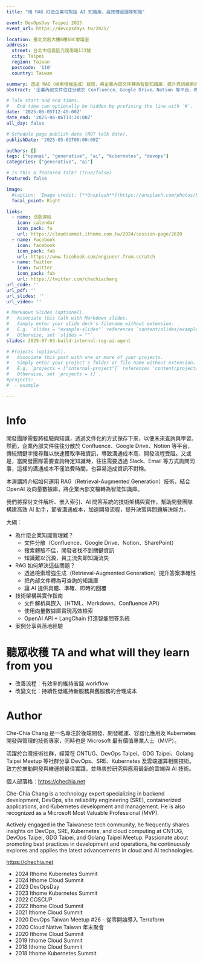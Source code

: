 ```yaml
---
title: "用 RAG 打造企業可對話 AI 知識庫，高效傳遞團隊知識"

event: DevOpsDay Taipei 2025
event_url: https://devopsdays.tw/2025/

location: 臺北文創大樓6樓ABC會議室
address:
  street: 台北市信義區光復南路133號
  city: Taipei
  region: Taiwan
  postcode: '110'
  country: Taiwan

summary: 透過 RAG（檢索增強生成）技術，將企業內部文件轉為智能知識庫，提升資訊檢索與決策效率。本演講將探討 RAG 應用、技術架構與落地實踐，幫助開發團隊與企業更高效利用內部知識。
abstract: '企業內部文件往往分散於 Confluence、Google Drive、Notion 等平台，傳統關鍵字搜尋難以快速獲取準確資訊，導致溝通成本高、開發流程受阻。本演講將介紹如何運用 RAG（Retrieval-Augmented Generation）技術，結合 OpenAI 及向量數據庫，將企業內部文檔轉為智能知識庫。我們將探討文件解析、嵌入索引、AI 問答系統的技術架構與實作，幫助開發團隊構建高效 AI 助手，節省溝通成本，加速開發流程，提升決策與問題解決能力。'

# Talk start and end times.
#   End time can optionally be hidden by prefixing the line with `#`.
date: '2025-06-05T12:45:00Z'
date_end: '2025-06-06T13:30:00Z'
all_day: false

# Schedule page publish date (NOT talk date).
publishDate: '2025-05-01T00:00:00Z'

authors: []
tags: ["openai", "generative", "ai", "kubernetes", "devops"]
categories: ["generative", "ai"]

# Is this a featured talk? (true/false)
featured: false

image:
  #caption: 'Image credit: [**Unsplash**](https://unsplash.com/photos/bzdhc5b3Bxs)'
  focal_point: Right

links:
  - name: 活動連結
    icon: calendar
    icon_pack: fa
    url: https://cloudsummit.ithome.com.tw/2024/session-page/2620
  - name: Facebook
    icon: facebook
    icon_pack: fab
    url: https://www.facebook.com/engineer.from.scratch
  - name: Twitter
    icon: twitter
    icon_pack: fab
    url: https://twitter.com/chechiachang
url_code: ''
url_pdf: ''
url_slides: ''
url_video: ''

# Markdown Slides (optional).
#   Associate this talk with Markdown slides.
#   Simply enter your slide deck's filename without extension.
#   E.g. `slides = "example-slides"` references `content/slides/example-slides.md`.
#   Otherwise, set `slides = ""`.
slides: 2025-07-03-build-internal-rag-ai-agent

# Projects (optional).
#   Associate this post with one or more of your projects.
#   Simply enter your project's folder or file name without extension.
#   E.g. `projects = ["internal-project"]` references `content/project/deep-learning/index.md`.
#   Otherwise, set `projects = []`.
#projects:
#  - example

---
```


# Info

開發團隊需要將經驗與知識，透過文件化的方式保存下來，以便未來查詢與學習。然而，企業內部文件往往分散於 Confluence、Google Drive、Notion 等平台，傳統關鍵字搜尋難以快速獲取準確資訊，導致溝通成本高、開發流程受阻。又或是，當開發團隊需要查詢特定知識時，往往需要透過 Slack、Email 等方式詢問同事，這樣的溝通成本不僅浪費時間，也容易造成資訊不對稱。

本演講將介紹如何運用 RAG（Retrieval-Augmented Generation）技術，結合 OpenAI 及向量數據庫，將企業內部文檔轉為智能知識庫。

我們將探討文件解析、嵌入索引、AI 問答系統的技術架構與實作，幫助開發團隊構建高效 AI 助手，節省溝通成本，加速開發流程，提升決策與問題解決能力。

大綱：
- 為什麼企業知識管理難？
  - 文件分散（Confluence、Google Drive、Notion、SharePoint）
  - 搜索體驗不佳，開發者找不到關鍵資訊
  - 知識難以沉澱，員工流失即知識流失
- RAG 如何解決這些問題？
  - 透過檢索增強生成（Retrieval-Augmented Generation）提升答案準確性
  - 把內部文件轉為可查詢的知識庫
  - 讓 AI 提供具體、準確、即時的回覆
- 技術架構與實作指南
  - 文件解析與嵌入（HTML、Markdown、Confluence API）
  - 使用向量數據庫實現高效檢索
  - OpenAI API + LangChain 打造智能問答系統
- 案例分享與落地經驗

# 聽眾收穫 TA and what will they learn from you

- 改善流程：有效率的維持省錢 workflow
- 改變文化：持續性低維持新服務與舊服務的合理成本

# Author

Che-Chia Chang 是一名專注於後端開發、開發維運、容器化應用及 Kubernetes 開發與管理的技術專家，同時也是 Microsoft 最有價值專業人士（MVP）。

活躍於台灣技術社群，經常在 CNTUG、DevOps Taipei、GDG Taipei、Golang Taipei Meetup 等社群分享 DevOps、SRE、Kubernetes 及雲端運算相關技術。致力於推動開發與維運的最佳實踐，並熱衷於研究與應用最新的雲端與 AI 技術。

個人部落格：https://chechia.net

Che-Chia Chang is a technology expert specializing in backend development, DevOps, site reliability engineering (SRE), containerized applications, and Kubernetes development and management. He is also recognized as a Microsoft Most Valuable Professional (MVP).

Actively engaged in the Taiwanese tech community, he frequently shares insights on DevOps, SRE, Kubernetes, and cloud computing at CNTUG, DevOps Taipei, GDG Taipei, and Golang Taipei Meetup. Passionate about promoting best practices in development and operations, he continuously explores and applies the latest advancements in cloud and AI technologies.

https://chechia.net

- 2024 Ithome Kubernetes Summit
- 2024 Ithome Cloud Summit
- 2023 DevOpsDay
- 2023 Ithome Kubernetes Summit
- 2022 COSCUP
- 2022 Ithome Cloud Summit
- 2021 Ithome Cloud Summit
- 2020 DevOps Taiwan Meetup #26 - 從零開始導入 Terraform
- 2020 Cloud Native Taiwan 年末聚會
- 2020 Ithome Cloud Summit
- 2019 Ithome Cloud Summit
- 2018 Ithome Cloud Summit
- 2018 Ithome Kubernetes Summit
